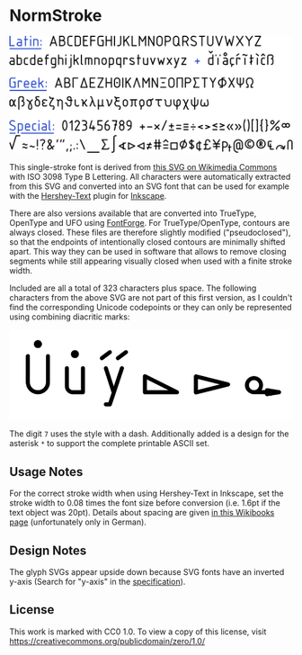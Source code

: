 # NormStroke
![preview](preview.png)

This single-stroke font is derived from [this SVG on Wikimedia Commons](https://commons.wikimedia.org/wiki/File:ISO3098.svg) with ISO 3098 Type B Lettering.
All characters were automatically extracted from this SVG and converted into an SVG font that can be used for example with the [Hershey-Text](https://wiki.evilmadscientist.com/Hershey_Text)
plugin for [Inkscape](https://inkscape.org/).

There are also versions available that are converted into TrueType, OpenType and UFO using [FontForge](https://fontforge.org/). For TrueType/OpenType, contours are always closed. These files are therefore slightly modified ("pseudoclosed"), so that the endpoints of intentionally closed contours are minimally shifted apart. This way they can be used in software that allows to remove closing segments while still appearing visually closed when used with a finite stroke width.

Included are all a total of 323 characters plus space. The following characters from the above SVG are not part of this first version, as I couldn't find the corresponding Unicode codepoints or they can only be represented using combining diacritic marks:

![excluded chars](excluded.png)

The digit `7` uses the style with a dash. Additionally added is a design for the asterisk `*` to support the complete printable ASCII set.

## Usage Notes
For the correct stroke width when using Hershey-Text in Inkscape, set the stroke width to 0.08 times the font size before conversion (i.e. 1.6pt if the text object was 20pt).
Details about spacing are given [in this Wikibooks page](https://de.wikibooks.org/wiki/Technisches_Zeichnen/_Linien_und_Beschriftung) (unfortunately only in German).


## Design Notes
The glyph SVGs appear upside down because SVG fonts have an inverted y-axis (Search for "y-axis" in the [specification](https://www.w3.org/TR/SVG11/fonts.html#SVGFontsOverview)).

## License
This work is marked with CC0 1.0. To view a copy of this license, visit https://creativecommons.org/publicdomain/zero/1.0/
